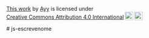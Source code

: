 

<p xmlns:cc="http://creativecommons.org/ns#" ><a rel="cc:attributionURL" href="https://ayy2008.github.io/js-escrevenome/">This work</a> by <a rel="cc:attributionURL dct:creator" property="cc:attributionName" href="https://github.com/Ayy2008">Ayy</a> is licensed under <a href="https://creativecommons.org/licenses/by/4.0/?ref=chooser-v1" target="_blank" rel="license noopener noreferrer" style="display:inline-block;">Creative Commons Attribution 4.0 International<img style="height:22px!important;margin-left:3px;vertical-align:text-bottom;" src="https://mirrors.creativecommons.org/presskit/icons/cc.svg?ref=chooser-v1" alt=""><img style="height:22px!important;margin-left:3px;vertical-align:text-bottom;" src="https://mirrors.creativecommons.org/presskit/icons/by.svg?ref=chooser-v1" alt=""></a></p># js-escrevenome
